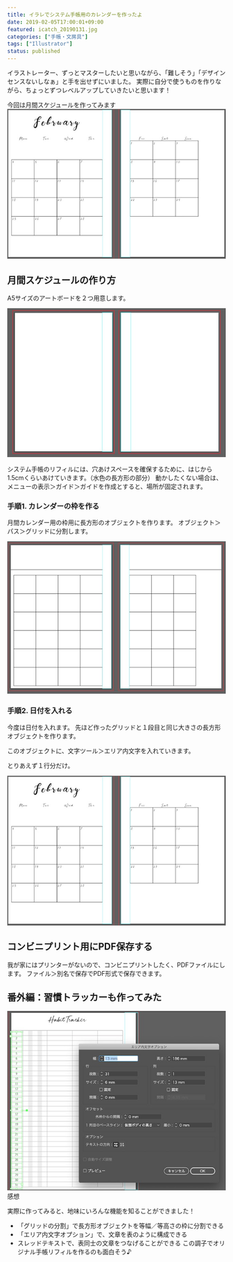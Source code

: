 ```yaml
---
title: イラレでシステム手帳用のカレンダーを作ったよ
date: 2019-02-05T17:00:01+09:00
featured: icatch_20190131.jpg
categories: ["手帳・文房具"]
tags: ["Illustrator"]
status: published
---
```


イラストレーター、ずっとマスターしたいと思いながら、「難しそう」「デザインセンスないしなぁ」と手を出せずにいました。 実際に自分で使うものを作りながら、ちょっとずつレベルアップしていきたいと思います！

今回は月間スケジュールを作ってみます
![カレンダー完成](20190131_ss_making_10.jpg)

## 月間スケジュールの作り方
A5サイズのアートボードを２つ用意します。

![A5のアートボードを用意する](20190131_ss_making_01.jpg)

システム手帳のリフィルには、穴あけスペースを確保するために、はじから1.5cmくらいあけていきます。（水色の長方形の部分） 動かしたくない場合は、メニューの表示＞ガイド＞ガイドを作成とすると、場所が固定されます。

### 手順1. カレンダーの枠を作る

月間カレンダー用の枠用に長方形のオブジェクトを作ります。 オブジェクト＞パス＞グリッドに分割します。

![グリッドの分割](20190131_ss_making_04.jpg)

### 手順2. 日付を入れる

今度は日付を入れます。 先ほど作ったグリッドと１段目と同じ大きさの長方形オブジェクトを作ります。

このオブジェクトに、文字ツール＞エリア内文字を入れていきます。

とりあえず１行分だけ。

![エリア内文字ツールで日付を入れる](20190131_ss_making_10.jpg)

## コンビニプリント用にPDF保存する

我が家にはプリンターがないので、コンビニプリントしたく、PDFファイルにします。 ファイル＞別名で保存でPDF形式で保存できます。


## 番外編：習慣トラッカーも作ってみた
![習慣トラッカー完成図](20190131_ss_making_12.jpg) 感想

 実際に作ってみると、地味にいろんな機能を知ることができました！
 * 「グリッドの分割」で長方形オブジェクトを等幅／等高さの枠に分割できる
 * 「エリア内文字オプション」で、文章を表のように構成できる
 * スレッドテキストで、表同士の文章をつなげることができる この調子でオリジナル手帳リフィルを作るのも面白そう♪

